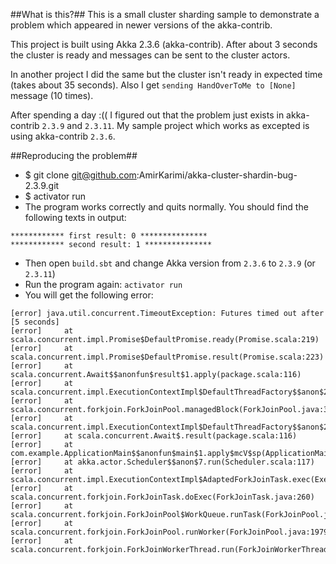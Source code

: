 ##What is this?##
This is a small cluster sharding sample to demonstrate a problem which appeared in newer versions of the akka-contrib. 

This project is built using Akka 2.3.6 (akka-contrib). After about 3 seconds the cluster is ready and messages can be sent to the cluster actors.

In another project I did the same but the cluster isn't ready in expected time (takes about 35 seconds). Also I get `sending HandOverToMe to [None]` message (10 times).

After spending a day :(( I figured out that the problem just exists in akka-contrib `2.3.9` and `2.3.11`. My sample project which works as excepted is using akka-contrib `2.3.6`.

##Reproducing the problem##

* $ git clone git@github.com:AmirKarimi/akka-cluster-shardin-bug-2.3.9.git
* $ activator run
* The program works correctly and quits normally. You should find the following texts in output: 
```
************ first result: 0 ***************
************ second result: 1 ***************
```
* Then open `build.sbt` and change Akka version from `2.3.6` to `2.3.9` (or `2.3.11`)
* Run the program again: `activator run`
* You will get the following error:
```
[error] java.util.concurrent.TimeoutException: Futures timed out after [5 seconds]
[error] 	at scala.concurrent.impl.Promise$DefaultPromise.ready(Promise.scala:219)
[error] 	at scala.concurrent.impl.Promise$DefaultPromise.result(Promise.scala:223)
[error] 	at scala.concurrent.Await$$anonfun$result$1.apply(package.scala:116)
[error] 	at scala.concurrent.impl.ExecutionContextImpl$DefaultThreadFactory$$anon$2$$anon$4.block(ExecutionContextImpl.scala:48)
[error] 	at scala.concurrent.forkjoin.ForkJoinPool.managedBlock(ForkJoinPool.java:3640)
[error] 	at scala.concurrent.impl.ExecutionContextImpl$DefaultThreadFactory$$anon$2.blockOn(ExecutionContextImpl.scala:45)
[error] 	at scala.concurrent.Await$.result(package.scala:116)
[error] 	at com.example.ApplicationMain$$anonfun$main$1.apply$mcV$sp(ApplicationMain.scala:39)
[error] 	at akka.actor.Scheduler$$anon$7.run(Scheduler.scala:117)
[error] 	at scala.concurrent.impl.ExecutionContextImpl$AdaptedForkJoinTask.exec(ExecutionContextImpl.scala:121)
[error] 	at scala.concurrent.forkjoin.ForkJoinTask.doExec(ForkJoinTask.java:260)
[error] 	at scala.concurrent.forkjoin.ForkJoinPool$WorkQueue.runTask(ForkJoinPool.java:1339)
[error] 	at scala.concurrent.forkjoin.ForkJoinPool.runWorker(ForkJoinPool.java:1979)
[error] 	at scala.concurrent.forkjoin.ForkJoinWorkerThread.run(ForkJoinWorkerThread.java:107)
``` 


